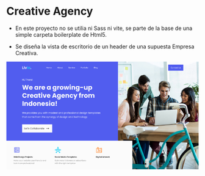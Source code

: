 # Creative Agency
- En este proyecto no se utilia ni Sass ni vite, se parte de la base de una simple carpeta boilerplate de Html5.    

- Se diseña la vista de escritorio de un header de una supuesta Empresa Creativa.

![Vista escritorio](../../vistas/vista_creative_agency.png)

